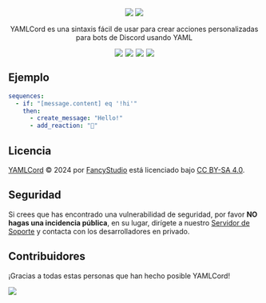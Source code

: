 <!-- markdownlint-disable -->
<div align="center">
  <img src="https://yamlcord.pages.dev/banners/Light.png#light" />
  <img src="https://yamlcord.pages.dev/banners/Dark.png#dark" />
  <p>YAMLCord es una sintaxis fácil de usar para crear acciones personalizadas para bots de Discord usando YAML</p>
  <div style="display: flex; justify-content: center; gap: 5px; flex-wrap: wrap;">
    <a href="https://www.npmjs.com/package/yamlcord" style="text-decoration: none;">
      <img src="https://img.shields.io/npm/v/yamlcord?style=for-the-badge&color=5865f2&label=Version&logo=npm&logoColor=white">
    </a>
    <a href="https://www.npmjs.com/package/yamlcord" style="text-decoration: none;">
      <img src="https://img.shields.io/npm/dt/yamlcord?style=for-the-badge&color=5865f2&label=Downloads&logo=npm&logoColor=white">
    </a>
    <a href="https://github.com/FancyStudioTeam/YAMLCord" style="text-decoration: none;">
      <img src="https://img.shields.io/github/stars/FancyStudioTeam/YAMLCord?style=for-the-badge&color=5865f2&label=Stars&logo=github&logoColor=white">
    </a>
    <a href="https://discord.gg/yWjeDA6ewJ" style="text-decoration: none;">
      <img src="https://img.shields.io/badge/Support-Support?style=for-the-badge&color=5865f2&label=Discord&logo=discord&logoColor=white">
    </a>
  </div>
</div>
<!-- markdownlint-restore -->

## Ejemplo

```yml
sequences:
  - if: "[message.content] eq '!hi'"
    then:
      - create_message: "Hello!"
      - add_reaction: "👋"
```

## Licencia

[YAMLCord][YAMLCordRepositoryURL] © 2024 por [FancyStudio][FancyStudioGitHubURL] está licenciado bajo [CC BY-SA 4.0][CCBYSALicenseURL].

## Seguridad

Si crees que has encontrado una vulnerabilidad de seguridad, por favor **NO hagas una incidencia pública**, en su lugar, dirígete a nuestro [Servidor de Soporte][SupportServerURL] y contacta con los desarrolladores en privado.

## Contribuidores

¡Gracias a todas estas personas que han hecho posible YAMLCord!

<!-- markdownlint-disable -->
<a href="https://github.com/FancyStudioTeam/YAMLCord/graphs/contributors">
  <img src="https://contrib.rocks/image?repo=FancyStudioTeam/YAMLCord&max=500&columns=20" />
</a>
<!-- markdownlint-restore -->

[CCBYSALicenseURL]: https://creativecommons.org/licenses/by-sa/4.0/
[FancyStudioGitHubURL]: https://github.com/FancyStudioTeam
[SupportServerURL]: https://discord.gg/yWjeDA6ewJ
[YAMLCordRepositoryURL]: https://github.com/FancyStudioTeam/YAMLCord
